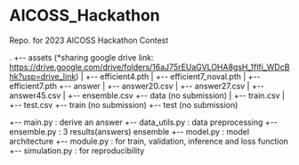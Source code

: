 # AICOSS_Hackathon
Repo. for 2023 AICOSS Hackathon Contest 

.
+-- assets (*sharing google drive link:  https://drive.google.com/drive/folders/16aJ75rEUaGVLOHA8gsH_1flfi_WDcBhk?usp=drive_link)
|       +-- efficient4.pth
|       +-- efficient7_noval.pth
|       +-- efficient7.pth
+-- answer 
|       +-- answer20.csv
|       +-- answer27.csv
|       +-- answer45.csv
|       +-- ensemble.csv
+-- data (no submission)
|       +-- train.csv
|       +-- test.csv
+-- train (no submission)
+-- test (no submission)

+-- main.py : derive an answer
+-- data_utils.py : data preprocessing
+-- ensemble.py : 3 results(answers) ensemble 
+-- model.py : model architecture
+-- module.py : for train, validation, inference and loss function
+-- simulation.py : for reproducibility